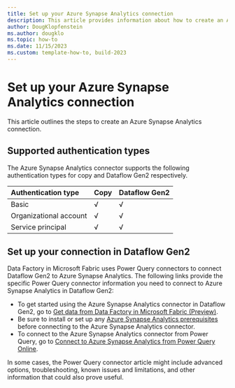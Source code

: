 ```yaml
---
title: Set up your Azure Synapse Analytics connection
description: This article provides information about how to create an Azure Synapse Analytics connection in Microsoft Fabric.
author: DougKlopfenstein
ms.author: dougklo
ms.topic: how-to
ms.date: 11/15/2023
ms.custom: template-how-to, build-2023
---
```


# Set up your Azure Synapse Analytics connection

This article outlines the steps to create an Azure Synapse Analytics connection.

## Supported authentication types

The Azure Synapse Analytics connector supports the following authentication types for copy and Dataflow Gen2 respectively.  

|Authentication type |Copy |Dataflow Gen2 |
|:---|:---|:---|
|Basic| √ | √ |
|Organizational account| √ | √ |
|Service principal | √ | √ |

## Set up your connection in Dataflow Gen2

Data Factory in Microsoft Fabric uses Power Query connectors to connect Dataflow Gen2 to Azure Synapse Analytics. The following links provide the specific Power Query connector information you need to connect to Azure Synapse Analytics in Dataflow Gen2:

- To get started using the Azure Synapse Analytics connector in Dataflow Gen2, go to [Get data from Data Factory in Microsoft Fabric (Preview)](/power-query/where-to-get-data#get-data-from-data-factory-in-microsoft-fabric-preview).
- Be sure to install or set up any [Azure Synapse Analytics prerequisites](/power-query/connectors/azure-sql-data-warehouse#prerequisites) before connecting to the Azure Synapse Analytics connector.
- To connect to the Azure Synapse Analytics connector from Power Query, go to [Connect to Azure Synapse Analytics from Power Query Online](/power-query/connectors/azure-sql-data-warehouse#connect-to-azure-synapse-analytics-sql-dw-from-power-query-online).

In some cases, the Power Query connector article might include advanced options, troubleshooting, known issues and limitations, and other information that could also prove useful.
